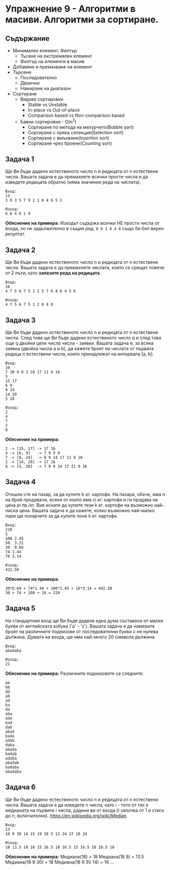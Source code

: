 # Упражнение 9 - Алгоритми в масиви. Алгоритми за сортиране.

## Съдържание

* Минимален елемент. Филтър
	* Тъсене на екстремален елемент
	* Филтър на елементи в масив
* Добавяне и премахване на елемент
* Търсене
	* Последователно
	* Двоично
	* Намиране на диапазон
* Сортиране
	* Видове сортировки
		* Stable vs Unstable
		* In-place vs Out-of-place
		* Comparison based vs Non-comparison based
	* Бавни сортировки - O(n<sup>2</sup>)
		* Сортиране по метода на мехурчето(Bubble sort)
		* Сортиране с пряка селекция(Selection sort)
		* Сортиране с вмъкване(Insertion sort)
		* Сортиране чрез броене(Counting sort)

## Задача 1

Ще Ви бъде дадено естественото число n и редицата от n естествени числа. Вашата задача е да премахнете всички прости числа и да изведете редицата обратно (няма значение реда на числата).

```
Вход:
13
3 8 3 5 7 9 2 1 6 4 6 5 2

Изход:
6 8 4 6 1 9
```

**Обяснение на примера:**
Изходът съдържа всички НЕ прости числа от входа, но не задължително в същия ред. `8 9 1 6 4 6` също би бил верен резултат.

## Задача 2

Ще Ви бъде дадено естественото число n и редицата от n естествени числа. Вашата задача е да премахнете числата, които се срещат повече от 2 пъти, като **запазите реда на редицата**.

```
Вход:
16
4 7 5 6 7 5 1 2 5 7 6 4 8 4 5 6

Изход:
4 7 5 6 7 5 1 2 6 4 8
```

## Задача 3

Ще Ви бъде дадено естественото число n и редицата от n естествени числа. След това ще Ви бъде дадено естественото число q и след това още q двойки цели числа числа - заявки. Вашата задача е, за всяка заявка (двойка числа a и b), да кажете броят на числата от първата редица n естествени числа, които принадлежат на интервала \[a, b\].

```
Вход:
10
7 30 9 9 3 24 17 11 9 16
5
15 17
6 9
8 24
14 20
5 28

Изход:
2
4
7
2
8
```

**Обяснение на примера:**
```
2 -> [15, 17] -> 17 16
4 -> [6, 9]   -> 7 9 9 9
7 -> [8, 24]  -> 9 9 24 17 11 9 16
2 -> [14, 20] -> 17 16
8 -> [5, 28]  -> 7 9 9 24 17 11 9 16
```

## Задача 4

Отишли сте на пазар, за да купите k кг. картофи. На пазара, обаче, има n на брой продавачи, всеки от които има ci кг. картофи и ги продава на цена pi лв./кг. Вие искате да купите тези k кг. картофи на възможно най-ниска цена. Вашата задача е да кажете, колко възможно най-малко пари ще похарчите за да купите поне k кг. картофи.

```
Вход:
220
5
100 2.45
50  3.21
30  0.69
74 1.44
78 3.14

Изход:
422.50
```

**Обяснение на примера:**
```
30*0.69 + 74*1.44 + 100*2.45 + 16*3.14 = 442.50
30 + 74 + 100 + 16 = 220
```

## Задача 5

На стандартния вход ще Ви бъде дадена една дума съставена от малки букви от английската азбука ('a' - 'z'). Вашата задача е да намерите броят на различните поднизове от последователни букви с не нулева дължина.
Думата на входа, ще има най-много 20 символа дължина.

```
Вход:
abadaba

Изход:
21
```

**Обяснение на примера:**
Различните поднизовете са следните:
```
aa
bb
dd
ab
ad
ba
da
aba
ada
bad
dab
abad
bada
adab
daba
abada
badab
adaba
abadab
badaba
abadaba
```

## Задача 6

Ще Ви бъде дадено естественото число n и редицата от n естествени числа. Вашата задача е да изведете n числа, като i - тото от тях е медианата на първите i числа, дадени ви от входа (i започва от 1 и стига до n, включително).
https://en.wikipedia.org/wiki/Median

```
Вход:
13
18 9 30 14 15 19 28 5 13 24 27 10 24

Изход:
18 13.5 18 16 15 16.5 18 16.5 15 16.5 18 16.5 18
```

**Обяснение на примера:**
Медиана(18) = 18
Медиана(18 9) = 13.5
Медиана(18 9 30) = 18
Медиана(18 9 30 14) = 16
...

